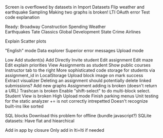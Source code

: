 Screen is overflowed by datasets in Import Datasets
Flip weather and earthquake
Sampling
Making two graphs is broken!
LTI OAuth error
Test code explanation

Ready:
    Broadway
    Construction Spending
    Weather    
    Earthquakes
    Tate
    Classics
    Global Development
    State Crime
    Airlines

Explain
Scatter plots

"English" mode
Data explorer
Superior error messages
Upload mode


Low
    Add student(s)
        Add Directly
        Invite student
    Edit assignment
        Edit maze
        Edit explain priorities
    View Assignments as student
    Show public courses
    Instructor tab to the right
    More sophisticated code storage for students via assignment_id in LocalStorage
    Upload block image on mark success
    Extract visualizer
    Deleting an assignment should potentially delete linked submissions?
    Add new graphs
    Assignment adding is broken (doesn't return a URL)
    Trashcan is broken
    Enable "shift-select" to do multi-block select.
    Student View is broken
High
    Upload mode
    Finish parking menus
    Unit testing for the static analyzer
        += is not correctly intrepetted
        Doesn't recognize built-ins like sorted
    
        
SQL blocks
Download this problem for offline (bundle javascript?)
SQLite datasets:
    Have flat and hiearchical
        
Add in app by closure
Only add in lti=lti if needed
        
